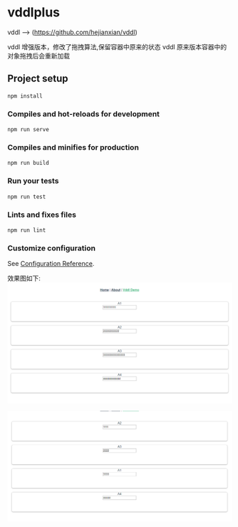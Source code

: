 # vddlplus
vddl --> (https://github.com/hejianxian/vddl)

vddl 增强版本，修改了拖拽算法,保留容器中原来的状态
vddl 原来版本容器中的对象拖拽后会重新加载

## Project setup
```
npm install
```

### Compiles and hot-reloads for development
```
npm run serve
```

### Compiles and minifies for production
```
npm run build
```

### Run your tests
```
npm run test
```

### Lints and fixes files
```
npm run lint
```

### Customize configuration
See [Configuration Reference](https://cli.vuejs.org/config/).

效果图如下:
![拖拽前](https://github.com/lj7788/vddlplus/raw/master/public/001.png)

![拖拽后](https://github.com/lj7788/vddlplus/raw/master/public/002.png)